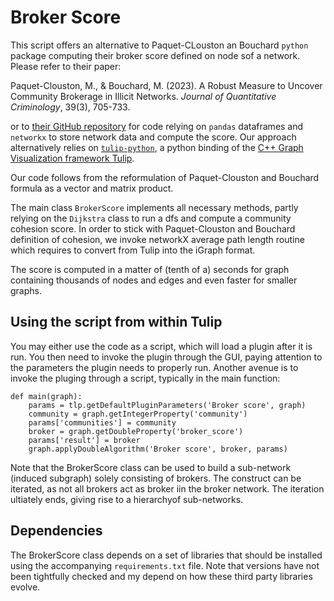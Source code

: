# Broker Score
This script offers an alternative to Paquet-CLouston an Bouchard `python` package computing their broker score defined on node sof a network. Please refer to their paper:

Paquet-Clouston, M., & Bouchard, M. (2023). A Robust Measure to Uncover Community Brokerage in Illicit Networks. _Journal of Quantitative Criminology_, 39(3), 705-733.

or to [their GitHub repository](https://github.com/Masarah/community_broker_score) for code relying on `pandas` dataframes and `networkx` to store network data and compute the score. Our approach alternatively relies on [`tulip-python`](https://pypi.org/project/tulip-python/), a python binding of the [C++ Graph Visualization framework Tulip](https://tulip.labri.fr/).

Our code follows from the reformulation of Paquet-Clouston and Bouchard formula as a vector and matrix product.

The main class `BrokerScore` implements all necessary methods, partly relying on the `Dijkstra` class to run a dfs and compute a community cohesion score. In order to stick with Paquet-Clouston and Bouchard definition of cohesion, we invoke networkX average path length routine which requires to convert from Tulip into the iGraph format.

The score is computed in a matter of (tenth of a) seconds for graph containing thousands of nodes and edges and even faster for smaller graphs.

## Using the script from within Tulip
You may either use the code as a script, which will load a plugin after it is run. You then need to invoke the plugin through the GUI, paying attention to the parameters the plugin needs to properly run. Another avenue is to invoke the pluging through a script, typically in the main function:
```
def main(graph):
    params = tlp.getDefaultPluginParameters('Broker score', graph)
    community = graph.getIntegerProperty('community')
    params['communities'] = community
    broker = graph.getDoubleProperty('broker_score')
    params['result'] = broker
    graph.applyDoubleAlgorithm('Broker score', broker, params)
```
Note that the BrokerScore class can be used to build a sub-network (induced subgraph) solely consisting of brokers. The construct can be iterated, as not all brokers act as broker iin the broker network. The iteration ultiately ends, giving rise to a hierarchyof sub-networks.

## Dependencies
The BrokerScore class depends on a set of libraries that should be installed using the accompanying `requirements.txt` file. Note that versions have not been tightfully checked and my depend on how these third party libraries evolve.


